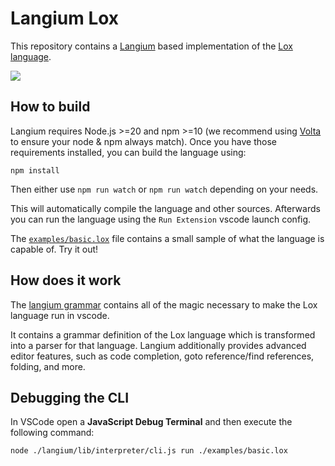 # Langium Lox

This repository contains a [Langium](https://langium.org) based implementation of the [Lox language](https://craftinginterpreters.com/the-lox-language.html).

![](https://user-images.githubusercontent.com/4377073/178360339-109b40ba-f41f-457b-bddf-16bd5e2a7119.png)

## How to build

Langium requires Node.js >=20 and npm >=10 (we recommend using [Volta](https://volta.sh/) to ensure your node & npm always match). Once you have those requirements installed, you can build the language using:

```shell
npm install
```

Then either use `npm run watch` or `npm run watch` depending on your needs.

This will automatically compile the language and other sources. Afterwards you can run the language using the `Run Extension` vscode launch config.

The [`examples/basic.lox`](https://github.com/langium/langium-lox/blob/main/examples/basic.lox) file contains a small sample of what the language is capable of. Try it out!

## How does it work

The [langium grammar](https://github.com/langium/langium-lox/blob/main/langium/src/language-server/lox.langium) contains all of the magic necessary to make the Lox language run in vscode.

It contains a grammar definition of the Lox language which is transformed into a parser for that language.
Langium additionally provides advanced editor features, such as code completion, goto reference/find references, folding, and more.

## Debugging the CLI

In VSCode open a **JavaScript Debug Terminal** and then execute the following command:

```shell
node ./langium/lib/interpreter/cli.js run ./examples/basic.lox
```
